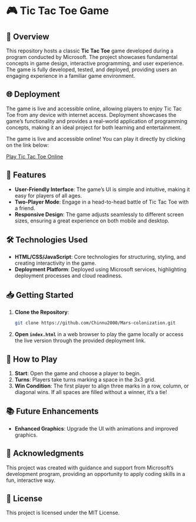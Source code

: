 
# 🎮 Tic Tac Toe Game

## 🚀 Overview
This repository hosts a classic **Tic Tac Toe** game developed during a program conducted by Microsoft. The project showcases fundamental concepts in game design, interactive programming, and user experience. The game is fully developed, tested, and deployed, providing users an engaging experience in a familiar game environment.

## 🌐 Deployment
The game is live and accessible online, allowing players to enjoy Tic Tac Toe from any device with internet access. Deployment showcases the game’s functionality and provides a real-world application of programming concepts, making it an ideal project for both learning and entertainment.

The game is live and accessible online! You can play it directly by clicking on the link below:

[Play Tic Tac Toe Online](https://chinnu2000.github.io/Mars-colonization/Mar-colonization/index_main.html)

## 🎯 Features
- **User-Friendly Interface**: The game’s UI is simple and intuitive, making it easy for players of all ages.
- **Two-Player Mode**: Engage in a head-to-head battle of Tic Tac Toe with a friend.
- **Responsive Design**: The game adjusts seamlessly to different screen sizes, ensuring a great experience on both mobile and desktop.

## 🛠️ Technologies Used
- **HTML/CSS/JavaScript**: Core technologies for structuring, styling, and creating interactivity in the game.
- **Deployment Platform**: Deployed using Microsoft services, highlighting deployment processes and cloud readiness.
  
## 📥 Getting Started
1. **Clone the Repository**:
   ```bash
   git clone https://github.com/Chinnu2000/Mars-colonization.git
   ```
2. **Open `index.html`** in a web browser to play the game locally or access the live version through the provided deployment link.

## 📝 How to Play
1. **Start**: Open the game and choose a player to begin.
2. **Turns**: Players take turns marking a space in the 3x3 grid.
3. **Win Condition**: The first player to align three marks in a row, column, or diagonal wins. If all spaces are filled without a winner, it’s a tie!

## 📚 Future Enhancements
- **Enhanced Graphics**: Upgrade the UI with animations and improved graphics.

## 🏅 Acknowledgments
This project was created with guidance and support from Microsoft’s development program, providing an opportunity to apply coding skills in a fun, interactive way.

## 📜 License
This project is licensed under the MIT License.
